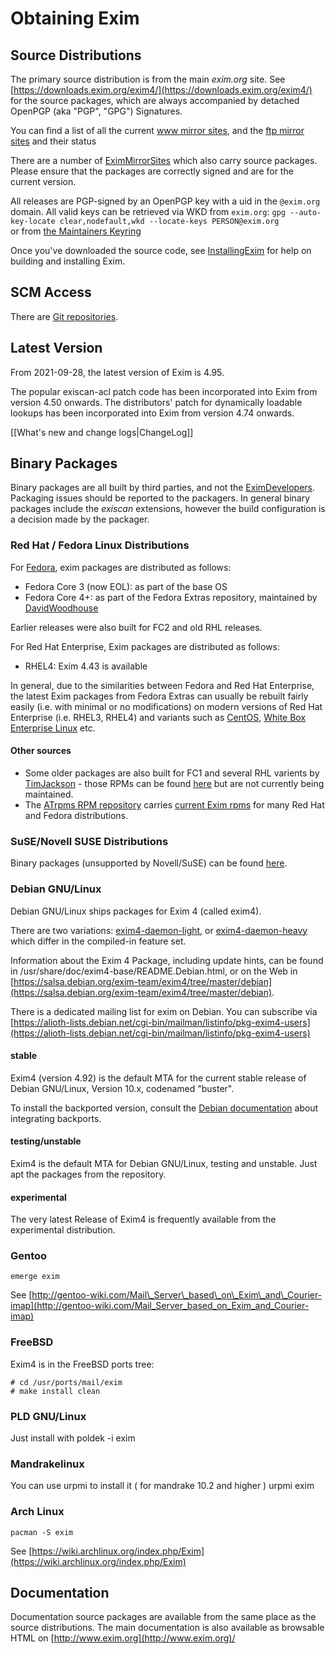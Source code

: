 Obtaining Exim
==============

Source Distributions
--------------------

The primary source distribution is from the main *exim.org* site. See
[https://downloads.exim.org/exim4/](https://downloads.exim.org/exim4/) for the
source packages, which are always accompanied by detached OpenPGP (aka "PGP", "GPG")
Signatures.

You can find a list of all the current [www mirror
sites](http://www.exim.org/mirmon/www_mirrors.html), and the [ftp mirror
sites](http://www.exim.org/mirmon/ftp_mirrors.html) and their status

There are a number of [EximMirrorSites](EximMirrorSites) which also
carry source packages. Please ensure that the packages are correctly signed and
are for the current version.

All releases are PGP-signed by an OpenPGP key with a uid in the `@exim.org` domain.  All valid keys can be retrieved via WKD from `exim.org`:  `gpg --auto-key-locate clear,nodefault,wkd --locate-keys PERSON@exim.org`  
or from [the Maintainers Keyring](https://downloads.exim.org/Exim-Maintainers-Keyring.asc)

Once you've downloaded the source code, see
[InstallingExim](InstallingExim) for help on building and installing
Exim.

SCM Access
----------

There are [Git repositories](EximDevelopment#SourceAccess).

Latest Version
--------------

From 2021-09-28, the latest version of Exim is 4.95.

The popular exiscan-acl patch code has been incorporated into Exim from
version 4.50 onwards. The distributors' patch for dynamically loadable
lookups has been incorporated into Exim from version 4.74 onwards.

[[What's new and change logs|ChangeLog]]

Binary Packages
---------------

Binary packages are all built by third parties, and not the
[EximDevelopers](EximDevelopers). Packaging issues should be reported
to the packagers. In general binary packages include the *exiscan*
extensions, however the build configuration is a decision made by the
packager.

### Red Hat / Fedora Linux Distributions

For [Fedora](http://fedora.redhat.com/), exim packages are distributed
as follows:
-   Fedora Core 3 (now EOL): as part of the base OS
-   Fedora Core 4+: as part of the Fedora Extras repository, maintained
    by [DavidWoodhouse](DavidWoodhouse)

Earlier releases were also built for FC2 and old RHL releases.

For Red Hat Enterprise, Exim packages are distributed as follows:
-   RHEL4: Exim 4.43 is available

In general, due to the similarities between Fedora and Red Hat
Enterprise, the latest Exim packages from Fedora Extras can usually be
rebuilt fairly easily (i.e. with minimal or no modifications) on modern
versions of Red Hat Enterprise (i.e. RHEL3, RHEL4) and variants such as
[CentOS](http://www.centos.org/), [White Box Enterprise
Linux](http://www.whiteboxlinux.org) etc.

#### Other sources
-   Some older packages are also built for FC1 and several RHL varients
    by [TimJackson](TimJackson) - those RPMs can be found
    [here](ftp://ftp.exim.org/pub/rpms-for-exim/) but are not currently
    being maintained.
-   The [ATrpms RPM repository](http://atrpms.net/) carries [current
    Exim rpms](http://atrpms.net/name/exim) for many Red Hat and Fedora
    distributions.

### SuSE/Novell SUSE Distributions

Binary packages (unsupported by Novell/SuSE) can be found
[here](http://software.opensuse.org/download/server:/mail/).

### Debian GNU/Linux

Debian GNU/Linux ships packages for Exim 4 (called exim4).

There are two variations:
[exim4-daemon-light](https://packages.debian.org/exim4-daemon-light), or
[exim4-daemon-heavy](https://packages.debian.org/exim4-daemon-heavy)
which differ in the compiled-in feature set.

Information about the Exim 4 Package, including update hints, can be
found in /usr/share/doc/exim4-base/README.Debian.html, or on the Web in
[https://salsa.debian.org/exim-team/exim4/tree/master/debian](https://salsa.debian.org/exim-team/exim4/tree/master/debian).

There is a dedicated mailing list for exim on Debian. You can subscribe
via
[https://alioth-lists.debian.net/cgi-bin/mailman/listinfo/pkg-exim4-users](https://alioth-lists.debian.net/cgi-bin/mailman/listinfo/pkg-exim4-users)

#### stable

Exim4 (version 4.92) is the default MTA for the current stable release
of Debian GNU/Linux, Version 10.x, codenamed "buster".

To install the backported version, consult the
[Debian documentation](https://backports.debian.org/Instructions) about integrating backports.


#### testing/unstable

Exim4 is the default MTA for Debian GNU/Linux, testing and unstable.
Just apt the packages from the repository.

#### experimental

The very latest Release of Exim4 is frequently available from the
experimental distribution.

### Gentoo

    emerge exim

See
[http://gentoo-wiki.com/Mail\_Server\_based\_on\_Exim\_and\_Courier-imap](http://gentoo-wiki.com/Mail_Server_based_on_Exim_and_Courier-imap)

### FreeBSD

Exim4 is in the FreeBSD ports tree:

    # cd /usr/ports/mail/exim
    # make install clean

### PLD GNU/Linux

Just install with poldek -i exim

### Mandrakelinux

You can use urpmi to install it ( for mandrake 10.2 and higher ) urpmi
exim

### Arch Linux

    pacman -S exim

See [https://wiki.archlinux.org/index.php/Exim](https://wiki.archlinux.org/index.php/Exim)

Documentation
-------------

Documentation source packages are available from the same place as the
source distributions. The main documentation is also available as
browsable HTML on [http://www.exim.org](http://www.exim.org)/
